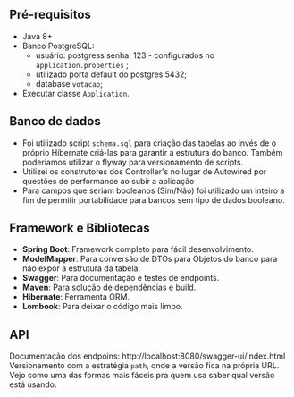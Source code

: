 ## Pré-requisitos

- Java 8+
- Banco PostgreSQL:
    - usuário: postgress senha: 123 - configurados no `application.properties` ;
    - utilizado porta default do postgres 5432;
    - database `votacao`;
- Executar classe `Application`.

## Banco de dados

- Foi utilizado script `schema.sql` para criação das tabelas ao invés de o próprio Hibernate criá-las para garantir a estrutura do banco. Também poderiamos utilizar o flyway para versionamento de scripts.
- Utilizei os construtores dos Controller's no lugar de Autowired por questões de performance ao subir a aplicação
- Para campos que seriam booleanos (Sim/Não) foi utilizado um inteiro a fim de permitir portabilidade para
  bancos sem tipo de dados booleano.

## Framework e Bibliotecas

- **Spring Boot**: Framework completo para fácil desenvolvimento.
- **ModelMapper**: Para conversão de DTOs para Objetos do banco para não expor a estrutura da tabela.
- **Swagger**: Para documentação e testes de endpoints.
- **Maven**: Para solução de dependências e build.
- **Hibernate**: Ferramenta ORM.
- **Lombook**: Para deixar o código mais limpo.

## API

Documentação dos endpoins: http://localhost:8080/swagger-ui/index.html
Versionamento com a estratégia `path`, onde a versão fica na própria URL. Vejo como uma das formas mais fáceis 
pra quem usa saber qual versão está usando.





